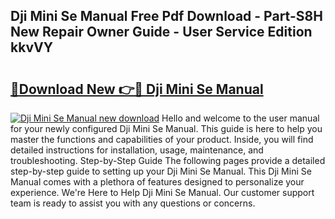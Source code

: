 ## Dji Mini Se Manual Free Pdf Download - Part-S8H New Repair Owner Guide - User Service Edition kkvVY

# <h2><a href="http://bc22143.oget.top/?id=Dji+Mini+Se+Manual">🔗Download New 👉🔴 Dji Mini Se Manual</a></h2>

[![Dji Mini Se Manual new download](https://i.imgur.com/5g1atiW.png)](http://bc22143.oget.top/?id=Dji+Mini+Se+Manual)
Hello and welcome to the user manual for your newly configured Dji Mini Se Manual. This guide is here to help you master the functions and capabilities of your product. Inside, you will find detailed instructions for installation, usage, maintenance, and troubleshooting. Step-by-Step Guide The following pages provide a detailed step-by-step guide to setting up your Dji Mini Se Manual. This Dji Mini Se Manual comes with a plethora of features designed to personalize your experience. We're Here to Help Dji Mini Se Manual. Our customer support team is ready to assist you with any questions or concerns.
